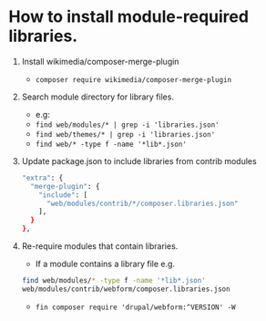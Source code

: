 # How to install module-required libraries.

1. Install wikimedia/composer-merge-plugin
   - `composer require wikimedia/composer-merge-plugin`

2. Search module directory for library files.
   - e.g:
   - `find web/modules/* | grep -i 'libraries.json'`
   - `find web/themes/* | grep -i 'libraries.json'`
   - `find web/* -type f -name '*lib*.json'`

3. Update package.json to include libraries from contrib modules
   ```bash
   "extra": {
     "merge-plugin": {
       "include": [
         "web/modules/contrib/*/composer.libraries.json"
       ],
     }
   },
   ```

4. Re-require modules that contain libraries.
   - If a module contains a library file e.g.
   ```bash
   find web/modules/* -type f -name '*lib*.json'
   web/modules/contrib/webform/composer.libraries.json
   ```
   - `fin composer require 'drupal/webform:^VERSION' -W`
